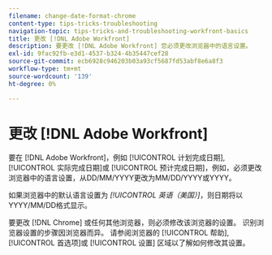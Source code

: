 ```yaml
---
filename: change-date-format-chrome
content-type: tips-tricks-troubleshooting
navigation-topic: tips-tricks-and-troubleshooting-workfront-basics
title: 更改 [!DNL Adobe Workfront]
description: 要更改 [!DNL Adobe Workfront] 您必须更改浏览器中的语言设置。
exl-id: 9fac92fb-e3d1-4537-b324-4b35447cef28
source-git-commit: ecb6928c946203b03a93cf5687fd53abf8e6a8f3
workflow-type: tm+mt
source-wordcount: '139'
ht-degree: 0%

---
```


# 更改 [!DNL Adobe Workfront]

<!--this article used to be called "Change the date format in Adobe Workfront when using Chrome". The team decieded to make it more generic and hide the steps. Also see drafted content below-->

要在 [!DNL Adobe Workfront]，例如 [!UICONTROL 计划完成日期], [!UICONTROL 实际完成日期]或 [!UICONTROL 预计完成日期]，例如，必须更改浏览器中的语言设置，从DD/MM/YYYY更改为MM/DD/YYYY或YYYY。

如果浏览器中的默认语言设置为 *[!UICONTROL 英语（美国）]*，则日期将以YYYY/MM/DD格式显示。

要更改 [!DNL Chrome] 或任何其他浏览器，则必须修改该浏览器的设置。 识别浏览器设置的步骤因浏览器而异。 请参阅浏览器的 [!UICONTROL 帮助], [!UICONTROL 首选项]或 [!UICONTROL 设置] 区域以了解如何修改其设置。

<!--drafted because we should not document steps for a third-party application

To change your language settings in Chrome:

1. Click the 3-dots in the top right corner of your Chrome interface, then click **Settings**.
1. On the left area of the Settings page, expand **Advanced**, then click **Languages**.  
   Or  
   Search for *language*&nbsp;at the top of the Settings page, then click **Languages**.

1. In the **Language** list, locate the language and region that use your preferred date format.

   **Example:** If you speak English and you want the date format to be MM/DD/YYYY, you would select **English (United States)**. If you speak English and you want the date format to be DD/MM/YYY, you would select **English (United Kingdom)**.

1. (Conditional) If the language and region you want to use are not visible in the list, click **Add languages** to add it to the list.
1. Click the 3-dot menu next to the language and region you want to use, then click **Move to the top**.
1. Return to the Workfront interface, then refresh the page.  
   The date format is now updated in projects and other areas of Workfront that use MM/DD/YYYY or DD/MM/YYYY format when displaying dates.

   -->
